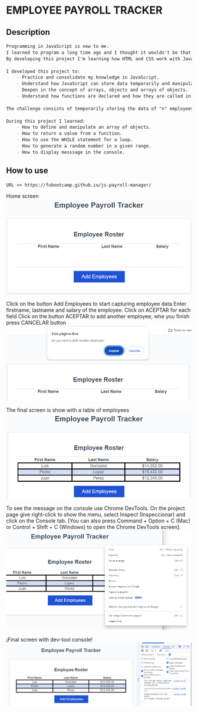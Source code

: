 # EMPLOYEE PAYROLL TRACKER 

## Description

```md
Programming in JavaScript is new to me.
I learned to program a long time ago and I thought it wouldn't be that hard to learn a new language, but things have changed, and the way JavaScript works is very different.
By developing this project I'm learning how HTML and CSS work with JavaScript, but mostly I'm discovering its potential.

I developed this project to:
    - Practice and consolidate my knowledge in JavaScript.
    - Understand how JavaScript can store data temporarily and manipulate it to generate information.
    - Deepen in the concept of arrays, objects and arrays of objects.
    - Understand how functions are declared and how they are called in the different parts of the program.

The challenge consists of temporarily storing the data of "n" employees so that through the startup code a matrix of employees is displayed on the web page, and through the manipulation of the data, the information required to be presented on the console can be generated.

During this project I learned:
    - How to define and manipulate an array of objects.
    - How to return a value from a function.
    - How to use the WHILE statement for a loop.
    - How to generate a random number in a given range.
    - How to display messsage in the console.

```

## How to use

```md
URL >> https://fubootcamp.github.io/js-payroll-manager/
```


Home screen
![Home screen.](/assets/home-screen.png)

Click on the button Add Employees to start capturing employee data
Enter firstname, lastname and salary of the employee. Click on ACEPTAR for each field
Click on the button ACEPTAR to add another employee, whe you finish press CANCELAR button 
![Add another employee button screen.](/assets/add-another-employee-screen.png)

The final screen is show with a table of employees
![Final screen.](/assets/final-screen.png)

To see the message on the console use Chrome DevTools.
On the project page give right-click to show the menu, select Inspect (Inspeccionar) and click on the Console tab.
[You can also press Command + Option + C (Mac) or Control + Shift + C (Windows) to open the Chrome DevTools screen].
![Final screen and the menu of devtools.](/assets/devtools-menu-screen.png)


¡Final screen with dev-tool console!
![Final screen and  console.](/assets/final-screen-with-console.png)
